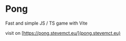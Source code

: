 # Pong

Fast and simple JS / TS game with Vite

visit on [https://pong.stevemct.eu/](pong.stevemct.eu)
